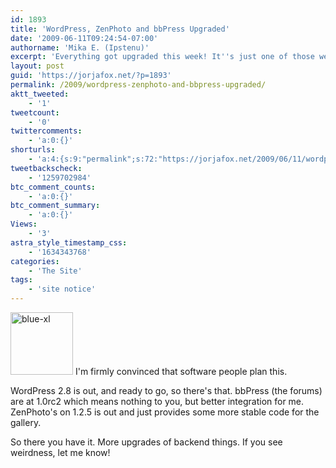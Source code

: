 ```yaml
---
id: 1893
title: 'WordPress, ZenPhoto and bbPress Upgraded'
date: '2009-06-11T09:24:54-07:00'
authorname: 'Mika E. (Ipstenu)'
excerpt: 'Everything got upgraded this week! It''s just one of those weeks.'
layout: post
guid: 'https://jorjafox.net/?p=1893'
permalink: /2009/wordpress-zenphoto-and-bbpress-upgraded/
aktt_tweeted:
    - '1'
tweetcount:
    - '0'
twittercomments:
    - 'a:0:{}'
shorturls:
    - 'a:4:{s:9:"permalink";s:72:"https://jorjafox.net/2009/06/11/wordpress-zenphoto-and-bbpress-upgraded/";s:7:"tinyurl";s:25:"http://tinyurl.com/mq4fvw";s:4:"isgd";s:18:"http://is.gd/52VC8";s:5:"bitly";s:20:"http://bit.ly/6FyDrn";}'
tweetbackscheck:
    - '1259702984'
btc_comment_counts:
    - 'a:0:{}'
btc_comment_summary:
    - 'a:0:{}'
Views:
    - '3'
astra_style_timestamp_css:
    - '1634343768'
categories:
    - 'The Site'
tags:
    - 'site notice'
---
```


<a href="http://wordpress.org"><img src="//static.jorjafox.net/wordpress/2009/06/blue-xl-100x100.png" alt="blue-xl" title="blue-xl" width="100" height="100" class="alignleft size-thumbnail wp-image-1894" /></a> I'm firmly convinced that software people plan this.

WordPress 2.8 is out, and ready to go, so there's that. bbPress (the forums) are at 1.0rc2 which means nothing to you, but better integration for me. ZenPhoto's on 1.2.5 is out and just provides some more stable code for the gallery.

So there you have it. More upgrades of backend things. If you see weirdness, let me know!
